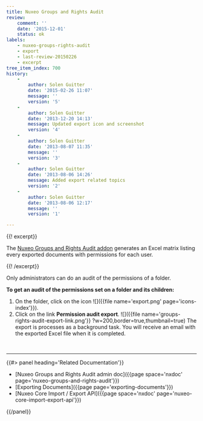 ```yaml
---
title: Nuxeo Groups and Rights Audit
review:
    comment: ''
    date: '2015-12-01'
    status: ok
labels:
    - nuxeo-groups-rights-audit
    - export
    - last-review-20150226
    - excerpt
tree_item_index: 700
history:
    -
        author: Solen Guitter
        date: '2015-02-26 11:07'
        message: ''
        version: '5'
    -
        author: Solen Guitter
        date: '2013-12-20 14:13'
        message: Updated export icon and screenshot
        version: '4'
    -
        author: Solen Guitter
        date: '2013-08-07 11:35'
        message: ''
        version: '3'
    -
        author: Solen Guitter
        date: '2013-08-06 14:26'
        message: Added export related topics
        version: '2'
    -
        author: Solen Guitter
        date: '2013-08-06 12:17'
        message: ''
        version: '1'

---
```

{{! excerpt}}

The [Nuxeo Groups and Rights Audit addon](https://connect.nuxeo.com/nuxeo/site/marketplace/package/nuxeo-groups-rights-audit) generates an Excel matrix listing every exported documents with permissions for each user.

{{! /excerpt}}

Only administrators can do an audit of the permissions of a folder.

**To get an audit of the permissions set on a folder and its children:**

1.  On the folder, click on the icon ![]({{file name='export.png' page='icons-index'}}).
2.  Click on the link **Permission audit export**.
    ![]({{file name='groups-rights-audit-export-link.png'}} ?w=200,border=true,thumbnail=true)
    The export is processes as a background task. You will receive an email with the exported Excel file when it is completed.

&nbsp;

* * *

<div class="row" data-equalizer data-equalize-on="medium"><div class="column medium-6">{{#> panel heading='Related Documentation'}}

*   [Nuxeo Groups and Rights Audit admin doc]({{page space='nxdoc' page='nuxeo-groups-and-rights-audit'}})
*   [Exporting Documents]({{page page='exporting-documents'}})
*   [Nuxeo Core Import / Export API]({{page space='nxdoc' page='nuxeo-core-import-export-api'}})

{{/panel}}</div><div class="column medium-6">

&nbsp;

</div></div>
